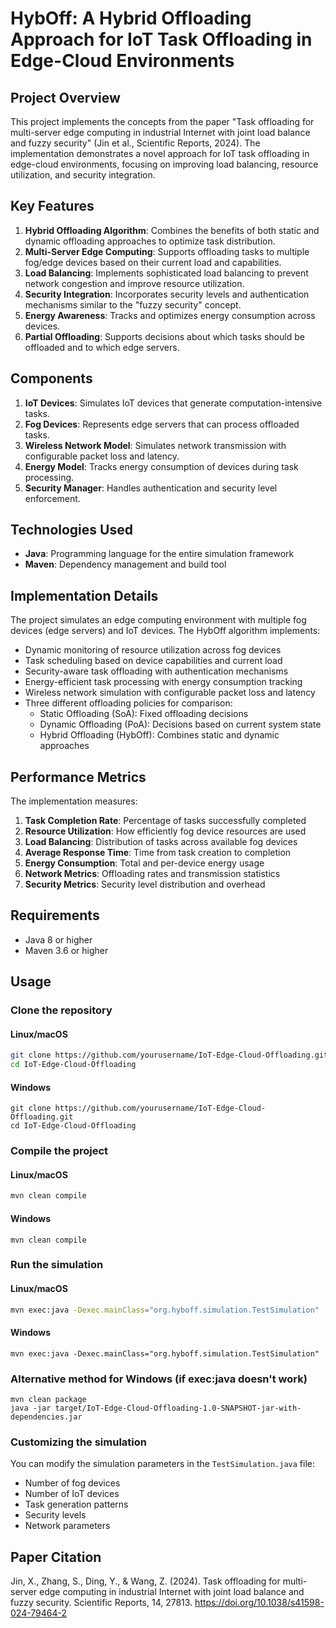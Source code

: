 # HybOff: A Hybrid Offloading Approach for IoT Task Offloading in Edge-Cloud Environments

## Project Overview
This project implements the concepts from the paper "Task offloading for multi-server edge computing in industrial Internet with joint load balance and fuzzy security" (Jin et al., Scientific Reports, 2024). The implementation demonstrates a novel approach for IoT task offloading in edge-cloud environments, focusing on improving load balancing, resource utilization, and security integration.

## Key Features
1. **Hybrid Offloading Algorithm**: Combines the benefits of both static and dynamic offloading approaches to optimize task distribution.
2. **Multi-Server Edge Computing**: Supports offloading tasks to multiple fog/edge devices based on their current load and capabilities.
3. **Load Balancing**: Implements sophisticated load balancing to prevent network congestion and improve resource utilization.
4. **Security Integration**: Incorporates security levels and authentication mechanisms similar to the "fuzzy security" concept.
5. **Energy Awareness**: Tracks and optimizes energy consumption across devices.
6. **Partial Offloading**: Supports decisions about which tasks should be offloaded and to which edge servers.

## Components
1. **IoT Devices**: Simulates IoT devices that generate computation-intensive tasks.
2. **Fog Devices**: Represents edge servers that can process offloaded tasks.
3. **Wireless Network Model**: Simulates network transmission with configurable packet loss and latency.
4. **Energy Model**: Tracks energy consumption of devices during task processing.
5. **Security Manager**: Handles authentication and security level enforcement.

## Technologies Used
- **Java**: Programming language for the entire simulation framework
- **Maven**: Dependency management and build tool

## Implementation Details
The project simulates an edge computing environment with multiple fog devices (edge servers) and IoT devices. The HybOff algorithm implements:

- Dynamic monitoring of resource utilization across fog devices
- Task scheduling based on device capabilities and current load
- Security-aware task offloading with authentication mechanisms
- Energy-efficient task processing with energy consumption tracking
- Wireless network simulation with configurable packet loss and latency
- Three different offloading policies for comparison:
  - Static Offloading (SoA): Fixed offloading decisions
  - Dynamic Offloading (PoA): Decisions based on current system state
  - Hybrid Offloading (HybOff): Combines static and dynamic approaches

## Performance Metrics
The implementation measures:

1. **Task Completion Rate**: Percentage of tasks successfully completed
2. **Resource Utilization**: How efficiently fog device resources are used
3. **Load Balancing**: Distribution of tasks across available fog devices
4. **Average Response Time**: Time from task creation to completion
5. **Energy Consumption**: Total and per-device energy usage
6. **Network Metrics**: Offloading rates and transmission statistics
7. **Security Metrics**: Security level distribution and overhead

## Requirements
- Java 8 or higher
- Maven 3.6 or higher

## Usage

### Clone the repository

#### Linux/macOS
```bash
git clone https://github.com/yourusername/IoT-Edge-Cloud-Offloading.git
cd IoT-Edge-Cloud-Offloading
```

#### Windows
```batch
git clone https://github.com/yourusername/IoT-Edge-Cloud-Offloading.git
cd IoT-Edge-Cloud-Offloading
```

### Compile the project

#### Linux/macOS
```bash
mvn clean compile
```

#### Windows
```batch
mvn clean compile
```

### Run the simulation

#### Linux/macOS
```bash
mvn exec:java -Dexec.mainClass="org.hyboff.simulation.TestSimulation"
```

#### Windows
```batch
mvn exec:java -Dexec.mainClass="org.hyboff.simulation.TestSimulation"
```

### Alternative method for Windows (if exec:java doesn't work)
```batch
mvn clean package
java -jar target/IoT-Edge-Cloud-Offloading-1.0-SNAPSHOT-jar-with-dependencies.jar
```

### Customizing the simulation
You can modify the simulation parameters in the `TestSimulation.java` file:
- Number of fog devices
- Number of IoT devices
- Task generation patterns
- Security levels
- Network parameters

## Paper Citation
Jin, X., Zhang, S., Ding, Y., & Wang, Z. (2024). Task offloading for multi-server edge computing in industrial Internet with joint load balance and fuzzy security. Scientific Reports, 14, 27813. https://doi.org/10.1038/s41598-024-79464-2
